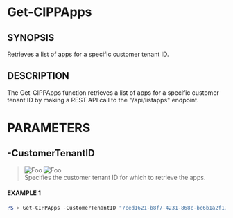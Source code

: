 # Get-CIPPApps
## SYNOPSIS
Retrieves a list of apps for a specific customer tenant ID.
## DESCRIPTION
The Get-CIPPApps function retrieves a list of apps for a specific customer tenant ID by making a REST API call to the "/api/listapps" endpoint.
# PARAMETERS

## **-CustomerTenantID**
> ![Foo](https://img.shields.io/badge/Type-String-Blue?) ![Foo](https://img.shields.io/badge/Mandatory-TRUE-Red?) \
Specifies the customer tenant ID for which to retrieve the apps.

 #### EXAMPLE 1
```powershell
PS > Get-CIPPApps -CustomerTenantID "7ced1621-b8f7-4231-868c-bc6b1a2f1778"
```

